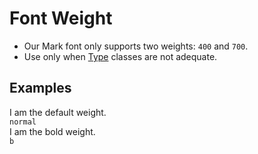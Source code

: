 # Font Weight

* Our Mark font only supports two weights: `400` and `700`.
* Use only when [Type](https://thumbprint.thumbtack.com/ui/tp-ui-element-type) classes are not adequate.

## Examples

<div class="pa3 ba b-gray-300 mb4">
    <div class="grid">
        <div class="col-6">
            <div>
                <div class="normal">I am the default weight.</div>
                <code class="mt1 clipboard">normal</code>
            </div>
        </div>
        <div class="col-6">
            <div>
                <div class="b">I am the bold weight.</div>
                <code class="mt1 clipboard">b</code>
            </div>
        </div>
    </div>
</div>
